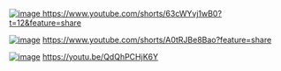 [![image](https://github.com/user-attachments/assets/1fb75c56-8a79-4f7b-83fb-3a0b03b8768e)
](https://www.youtube.com/shorts/63cWYvj1wB0?t=12&feature=share)
https://www.youtube.com/shorts/63cWYvj1wB0?t=12&feature=share


[![image](https://github.com/user-attachments/assets/e4066079-aa26-475e-8e92-e18c24f1a664)](https://www.youtube.com/shorts/A0tRJBe8Bao?feature=share)
https://www.youtube.com/shorts/A0tRJBe8Bao?feature=share


[![image](https://github.com/user-attachments/assets/7e5aeb9d-a252-4d87-bdc7-cc9e0b20090e)](https://youtu.be/QdQhPCHjK6Y)
https://youtu.be/QdQhPCHjK6Y
